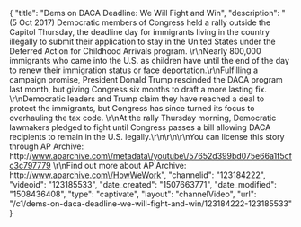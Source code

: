 {
    "title": "Dems on DACA Deadline: We Will Fight and Win",
    "description": "(5 Oct 2017) Democratic members of Congress held a rally outside the Capitol Thursday, the deadline day for immigrants living in the country illegally to submit their application to stay in the United States under the Deferred Action for Childhood Arrivals program. \r\nNearly 800,000 immigrants who came into the U.S. as children have until the end of the day to renew their immigration status or face deportation.\r\nFulfilling a campaign promise, President Donald Trump rescinded the DACA program last month, but giving Congress six months to draft a more lasting fix. \r\nDemocratic leaders and Trump claim they have reached a deal to protect the immigrants, but Congress has since turned its focus to overhauling the tax code. \r\nAt the rally Thursday morning, Democratic lawmakers pledged to fight until Congress passes a bill allowing DACA recipients to remain in the U.S. legally.\r\n\r\n\r\nYou can license this story through AP Archive: http:\/\/www.aparchive.com\/metadata\/youtube\/57652d399bd075e66a1f5cfc3c797779 \r\nFind out more about AP Archive: http:\/\/www.aparchive.com\/HowWeWork",
    "channelid": "123184222",
    "videoid": "123185533",
    "date_created": "1507663771",
    "date_modified": "1508436408",
    "type": "captivate",
    "layout": "channelVideo",
    "url": "\/c1\/dems-on-daca-deadline-we-will-fight-and-win\/123184222-123185533"
}